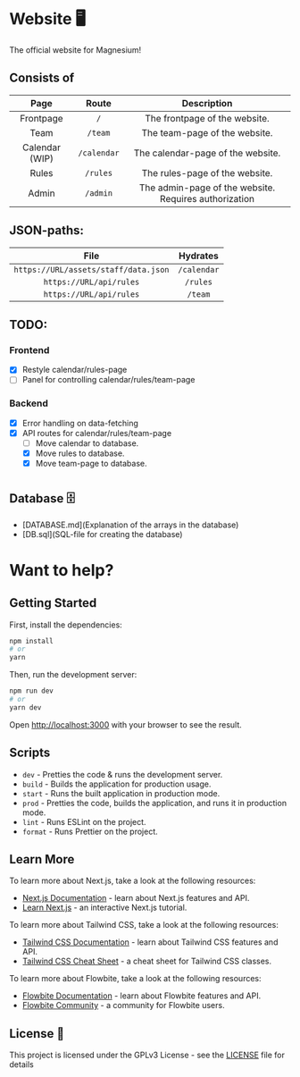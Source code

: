 # Website 🖥️

The official website for Magnesium!

## Consists of

| Page | Route | Description |
| :----: | :-: | :-: |
| Frontpage | `/` | The frontpage of the website. |
| Team | `/team` | The team-page of the website. |
| Calendar (WIP) | `/calendar` | The calendar-page of the website. |
| Rules | `/rules` | The rules-page of the website. |
| Admin | `/admin` | The admin-page of the website. Requires authorization |

## JSON-paths:
| File | Hydrates |
| :----: | :-: |
| `https://URL/assets/staff/data.json` | `/calendar` |
| `https://URL/api/rules` | `/rules` |
| `https://URL/api/rules` | `/team` |

## TODO:

### Frontend
- [x]  Restyle calendar/rules-page
- [ ]  Panel for controlling calendar/rules/team-page
### Backend
- [x]  Error handling on data-fetching
- [x]  API routes for calendar/rules/team-page
     - [ ]  Move calendar to database.
     - [x]  Move rules to database.
     - [x]  Move team-page to database.

#

## Database 🗄️
- [DATABASE.md](Explanation of the arrays in the database)
- [DB.sql](SQL-file for creating the database)

# Want to help?
## Getting Started

First, install the dependencies:

```bash
npm install
# or
yarn
```

Then, run the development server:

```bash
npm run dev
# or
yarn dev
```

Open [http://localhost:3000](http://localhost:3000) with your browser to see the result.

## Scripts

- `dev` - Pretties the code & runs the development server.
- `build` - Builds the application for production usage.
- `start` - Runs the built application in production mode.
- `prod` - Pretties the code, builds the application, and runs it in production mode.
- `lint` - Runs ESLint on the project.
- `format` - Runs Prettier on the project.

## Learn More

To learn more about Next.js, take a look at the following resources:

- [Next.js Documentation](https://nextjs.org/docs) - learn about Next.js features and API.
- [Learn Next.js](https://nextjs.org/learn) - an interactive Next.js tutorial.

To learn more about Tailwind CSS, take a look at the following resources:

- [Tailwind CSS Documentation](https://tailwindcss.com/docs) - learn about Tailwind CSS features and API.
- [Tailwind CSS Cheat Sheet](https://nerdcave.com/tailwind-cheat-sheet) - a cheat sheet for Tailwind CSS classes.

To learn more about Flowbite, take a look at the following resources:

- [Flowbite Documentation](https://flowbite.com/docs) - learn about Flowbite features and API.
- [Flowbite Community](https://community.flowbite.com) - a community for Flowbite users.

## License 📜

This project is licensed under the GPLv3 License - see the [LICENSE](LICENSE) file for details

